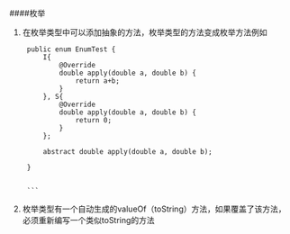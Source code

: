 ####枚举
1.  在枚举类型中可以添加抽象的方法，枚举类型的方法变成枚举方法例如
       ```
        public enum EnumTest {
            I{
                @Override
                double apply(double a, double b) {
                    return a+b;
                }
            }, S{
                @Override
                double apply(double a, double b) {
                    return 0;
                }
            };
        
            abstract double apply(double a, double b);
        
        }
        
        
        ```
2.  枚举类型有一个自动生成的valueOf（toString）方法，如果覆盖了该方法，必须重新编写一个类似toString的方法





